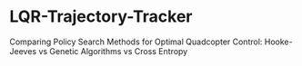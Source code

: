 # LQR-Trajectory-Tracker
Comparing Policy Search Methods for Optimal Quadcopter Control: Hooke-Jeeves vs Genetic Algorithms vs Cross Entropy
